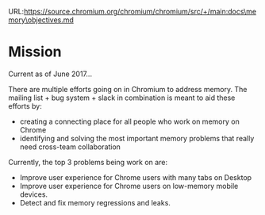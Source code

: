 URL:https://source.chromium.org/chromium/chromium/src/+/main:docs\memory\objectives.md
# Mission

Current as of June 2017...

There are multiple efforts going on in Chromium to address memory. The mailing
list + bug system + slack in combination is meant to aid these efforts by:

   * creating a connecting place for all people who work on memory on Chrome
   * identifying and solving the most important memory problems that really need cross-team collaboration

Currently, the top 3 problems being work on are:

   * Improve user experience for Chrome users with many tabs on Desktop
   * Improve user experience for Chrome users on low-memory mobile devices.
   * Detect and fix memory regressions and leaks.
